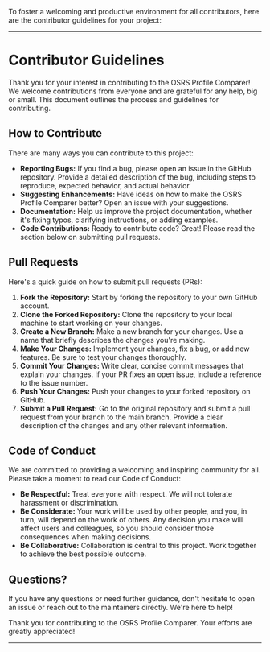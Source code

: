 To foster a welcoming and productive environment for all contributors, here are the contributor guidelines for your project:

---

# Contributor Guidelines

Thank you for your interest in contributing to the OSRS Profile Comparer! We welcome contributions from everyone and are grateful for any help, big or small. This document outlines the process and guidelines for contributing.

## How to Contribute

There are many ways you can contribute to this project:

- **Reporting Bugs:** If you find a bug, please open an issue in the GitHub repository. Provide a detailed description of the bug, including steps to reproduce, expected behavior, and actual behavior.
- **Suggesting Enhancements:** Have ideas on how to make the OSRS Profile Comparer better? Open an issue with your suggestions.
- **Documentation:** Help us improve the project documentation, whether it's fixing typos, clarifying instructions, or adding examples.
- **Code Contributions:** Ready to contribute code? Great! Please read the section below on submitting pull requests.

## Pull Requests

Here's a quick guide on how to submit pull requests (PRs):

1. **Fork the Repository:** Start by forking the repository to your own GitHub account.
2. **Clone the Forked Repository:** Clone the repository to your local machine to start working on your changes.
3. **Create a New Branch:** Make a new branch for your changes. Use a name that briefly describes the changes you're making.
4. **Make Your Changes:** Implement your changes, fix a bug, or add new features. Be sure to test your changes thoroughly.
5. **Commit Your Changes:** Write clear, concise commit messages that explain your changes. If your PR fixes an open issue, include a reference to the issue number.
6. **Push Your Changes:** Push your changes to your forked repository on GitHub.
7. **Submit a Pull Request:** Go to the original repository and submit a pull request from your branch to the main branch. Provide a clear description of the changes and any other relevant information.

## Code of Conduct

We are committed to providing a welcoming and inspiring community for all. Please take a moment to read our Code of Conduct:

- **Be Respectful:** Treat everyone with respect. We will not tolerate harassment or discrimination.
- **Be Considerate:** Your work will be used by other people, and you, in turn, will depend on the work of others. Any decision you make will affect users and colleagues, so you should consider those consequences when making decisions.
- **Be Collaborative:** Collaboration is central to this project. Work together to achieve the best possible outcome.

## Questions?

If you have any questions or need further guidance, don't hesitate to open an issue or reach out to the maintainers directly. We're here to help!

Thank you for contributing to the OSRS Profile Comparer. Your efforts are greatly appreciated!

---
